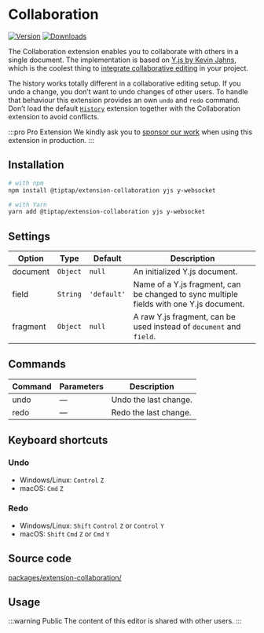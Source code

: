 # Collaboration
[![Version](https://img.shields.io/npm/v/@tiptap/extension-collaboration.svg?label=version)](https://www.npmjs.com/package/@tiptap/extension-collaboration)
[![Downloads](https://img.shields.io/npm/dm/@tiptap/extension-collaboration.svg)](https://npmcharts.com/compare/@tiptap/extension-collaboration?minimal=true)

The Collaboration extension enables you to collaborate with others in a single document. The implementation is based on [Y.js by Kevin Jahns](https://github.com/yjs/yjs), which is the coolest thing to [integrate collaborative editing](/guide/collaborative-editing) in your project.

The history works totally different in a collaborative editing setup. If you undo a change, you don’t want to undo changes of other users. To handle that behaviour this extension provides an own `undo` and `redo` command. Don’t load the default [`History`](/api/extensions/history) extension together with the Collaboration extension to avoid conflicts.

:::pro Pro Extension
We kindly ask you to [sponsor our work](/sponsor) when using this extension in production.
:::

## Installation
```bash
# with npm
npm install @tiptap/extension-collaboration yjs y-websocket

# with Yarn
yarn add @tiptap/extension-collaboration yjs y-websocket
```

## Settings
| Option   | Type     | Default     | Description                                                                             |
| -------- | -------- | ----------- | --------------------------------------------------------------------------------------- |
| document | `Object` | `null`      | An initialized Y.js document.                                                           |
| field    | `String` | `'default'` | Name of a Y.js fragment, can be changed to sync multiple fields with one Y.js document. |
| fragment | `Object` | `null`      | A raw Y.js fragment, can be used instead of `document` and `field`.                     |

## Commands
| Command | Parameters | Description           |
| ------- | ---------- | --------------------- |
| undo    | —          | Undo the last change. |
| redo    | —          | Redo the last change. |

## Keyboard shortcuts
### Undo
* Windows/Linux: `Control`&nbsp;`Z`
* macOS: `Cmd`&nbsp;`Z`

### Redo
* Windows/Linux: `Shift`&nbsp;`Control`&nbsp;`Z` or `Control`&nbsp;`Y`
* macOS: `Shift`&nbsp;`Cmd`&nbsp;`Z` or `Cmd`&nbsp;`Y`

## Source code
[packages/extension-collaboration/](https://github.com/ueberdosis/tiptap/blob/main/packages/extension-collaboration/)

## Usage
:::warning Public
The content of this editor is shared with other users.
:::
<tiptap-demo name="Extensions/Collaboration" hide-source></tiptap-demo>

<tiptap-demo name="Extensions/Collaboration" hideSource></tiptap-demo>

<tiptap-demo name="Extensions/Collaboration"></tiptap-demo>
